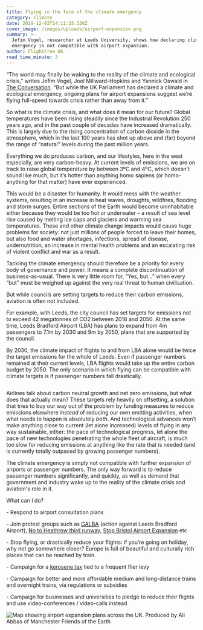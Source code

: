 ```yaml
---
title: Flying in the face of the climate emergency
category: climate
date: 2019-12-03T14:11:15.336Z
cover_image: /images/uploads/airport-expansion.png
summary: >-
  Jefim Vogel, researcher at Leeds University, shows how declaring climate
  emergency is not compatible with airport expansion.
author: FlightFree UK
read_time_minute: 3
---
```

“The world may finally be waking to the reality of the climate and ecological crisis,” writes Jefim Vogel, Joel Millward-Hopkins and Yannick Oswald in [The Conversation](https://theconversation.com/we-cant-expand-airports-after-declaring-a-climate-emergency-lets-shift-to-low-carbon-transport-instead-120740). “But while the UK Parliament has declared a climate and ecological emergency, ongoing plans for airport expansions suggest we’re flying full-speed towards crisis rather than away from it.” 

So what is the climate crisis, and what does it mean for our future? Global temperatures have been rising steadily since the Industrial Revolution 250 years ago, and in the past couple of decades have increased dramatically. This is largely due to the rising concentration of carbon dioxide in the atmosphere, which in the last 100 years has shot up above and (far) beyond the range of “natural” levels during the past million years. 

Everything we do produces carbon, and our lifestyles, here in the west especially, are very carbon-heavy. At current levels of emissions, we are on track to raise global temperature by between 3ºC and 4ºC, which doesn't sound like much, but it’s hotter than anything homo sapiens (or homo-anything for that matter) have ever experienced.

This would be a disaster for humanity. It would mess with the weather systems, resulting in an increase in heat waves, droughts, wildfires, flooding and storm surges. Entire sections of the Earth would become uninhabitable either because they would be too hot or underwater – a result of sea level rise caused by melting ice caps and glaciers and warming sea temperatures. These and other climate change impacts would cause huge problems for society: not just millions of people forced to leave their homes, but also food and water shortages, infections, spread of disease, undernutrition, an increase in mental health problems and an escalating risk of violent conflict and war as a result.

Tackling the climate emergency should therefore be a priority for every body of governance and power. It means a complete discontinuation of business-as-usual. There is very little room for, “Yes, but…” when every “but” must be weighed up against the very real threat to human civilisation.

But while councils are setting targets to reduce their carbon emissions, aviation is often not included.

For example, with Leeds, the city council has set targets for emissions not to exceed 42 megatonnes of CO2 between 2018 and 2050. At the same time, Leeds Bradford Airport (LBA) has plans to expand from 4m passengers to 7.1m by 2030 and 9m by 2050, plans that are supported by the council. 

By 2030, the climate impact of flights to and from LBA alone would be twice the target emissions for the whole of Leeds. Even if passenger numbers remained at their current levels, LBA flights would take up the entire carbon budget by 2050. The only scenario in which flying can be compatible with climate targets is if passenger numbers fall drastically. 

![]()

Airlines talk about carbon neutral growth and net zero emissions, but what does that actually mean? These targets rely heavily on offsetting, a solution that tries to buy our way out of the problem by funding measures to reduce emissions elsewhere _instead_ of reducing our own emitting activities, when what needs to happen is absolutely _both_. And technological advances won’t make anything close to current (let alone increased) levels of flying in any way sustainable, either: the pace of technological progress, let alone the pace of new technologies penetrating the whole fleet of aircraft, is much too slow for reducing emissions at anything like the rate that is needed (and is currently totally outpaced by growing passenger numbers). 

The climate emergency is simply not compatible with further expansion of airports or passenger numbers. The only way forward is to reduce passenger numbers significantly, and quickly, as well as demand that government and industry wake up to the reality of the climate crisis and aviation's role in it.

What can I do?

\-  Respond to airport consultation plans

\-  Join protest groups such as [GALBA](https://www.facebook.com/GfAoLBA/) (action against Leeds Bradford Airport), [No to Heathrow third runway](https://www.no3rdrunwaycoalition.co.uk), [Stop Bristol Airport Expansion](http://www.stopbristolairportexpansion.org) etc

\-  Stop flying, or drastically reduce your flights: if you’re going on holiday, why not go somewhere closer? Europe is full of beautiful and culturally rich places that can be reached by train.

\-  Campaign for a [kerosene tax](https://eci.ec.europa.eu/008/public/#/initiative) tied to a frequent flier levy

\-  Campaign for better and more affordable medium and long-distance trains and overnight trains, via regulations or subsidies

\-   Campaign for businesses and universities to pledge to reduce their flights and use video-conferences / video-calls instead

![](/images/uploads/airport-expansion.png "Map showing airport expansion plans across the UK. Produced by Ali Abbas of Manchester Friends of the Earth")
